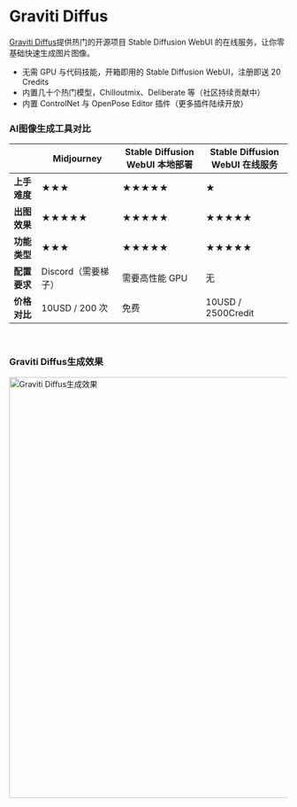 # Graviti Diffus

<p class="heading-3 ace-line old-record-id-doxcnF0sDYSQWcl6cjKrrZKR4pf"><a class="external" href="https://www.diffus.graviti.com/?utm_source=tool&amp;utm_medium=referral&amp;utm_campaign=aibot" target="_blank" rel="noopener sponsored">Graviti Diffus</a>提供热门的开源项目 Stable Diffusion WebUI 的在线服务，让你零基础快速生成图片图像。</p>

<div class="zoneType-calloutBlock old-record-id-doxcnKpL1BiqlzNVM1CzWlDFiSf">
<div class="callout-container" data-emoji-id="tada">
<div class="callout-block">
<ul class="list-bullet1">
 	<li class="ace-line ace-line old-record-id-doxcn2O23YGhp9lj0MKT2KMl4uh" data-list="bullet">
<div>无需 GPU 与代码技能，开箱即用的 Stable Diffusion WebUI，注册即送 20 Credits</div></li>
 	<li class="ace-line ace-line old-record-id-doxcnJsLjzPUKIEGPXtiL1sYjWb" data-list="bullet">
<div>内置几十个热门模型，Chilloutmix、Deliberate 等（社区持续贡献中）</div></li>
 	<li class="ace-line ace-line old-record-id-doxcnSJrNRLaO5RrGxokURpUfHc" data-list="bullet">
<div>内置 ControlNet 与 OpenPose Editor 插件（更多插件陆续开放）</div></li>
</ul>
<div data-page-id="GDdrdv5suoKGKvx011jcLZJ4nYg" data-docx-has-block-data="true">
<h3 class="heading-3 ace-line old-record-id-doxcnNAvKxcRmqklOU6v0Xe0nFc">AI图像生成工具对比</h3>
<div>
<table class="ace-table" data-ace-table-col-widths="85;226;251;259"><colgroup><col width="85" /><col width="226" /><col width="251" /><col width="259" /></colgroup>
<thead>
<tr>
<th colspan="1" rowspan="1">
<div class="ace-line ace-line old-record-id-doxcn7QwcOwIRZSDWAaNINSW9Bh"></div></th>
<th colspan="1" rowspan="1">
<div class="ace-line ace-line old-record-id-doxcnV8tGAHXJXagTviVvtgBn1g"><strong>Midjourney</strong></div></th>
<th colspan="1" rowspan="1">
<div class="ace-line ace-line old-record-id-doxcnG6hF6UeWiZFB5xlWE3p7uY"><strong>Stable Diffusion WebUI 本地部署</strong></div></th>
<th colspan="1" rowspan="1">
<div class="ace-line ace-line old-record-id-doxcnDb5fz6L0cKFS8V11BBGice"><strong>Stable Diffusion WebUI 在线服务</strong></div></th>
</tr>
</thead>
<tbody>
<tr>
<td colspan="1" rowspan="1">
<div class="ace-line ace-line old-record-id-doxcnnYP5qIkmk9ksJjaKbmo9Ob"><strong>上手难度</strong></div></td>
<td colspan="1" rowspan="1">
<div class="ace-line ace-line old-record-id-doxcnlxj73UB6nhB7ycNjKXuZYT">★★★</div></td>
<td colspan="1" rowspan="1">
<div class="ace-line ace-line old-record-id-doxcnZmTvlaYKBnutPYqjtEcbYe">★★★★★</div></td>
<td colspan="1" rowspan="1">
<div class="ace-line ace-line old-record-id-doxcnQBKOtM9hC5JBMccFMhjbxe">★</div></td>
</tr>
<tr>
<td colspan="1" rowspan="1">
<div class="ace-line ace-line old-record-id-doxcnGVJkTfQFgyg76bG9kTucLc"><strong>出图效果</strong></div></td>
<td colspan="1" rowspan="1">
<div class="ace-line ace-line old-record-id-doxcnILcVo5OAqCqZHIvXWp4RDh">★★★★★</div></td>
<td colspan="1" rowspan="1">
<div class="ace-line ace-line old-record-id-doxcn025py0djSa0NCUhhJUtH9f">★★★★★</div></td>
<td colspan="1" rowspan="1">
<div class="ace-line ace-line old-record-id-doxcnwhWPcaqk8uoL2ba4T2WToh">★★★★★</div></td>
</tr>
<tr>
<td colspan="1" rowspan="1">
<div class="ace-line ace-line old-record-id-doxcn45xTpMAVKb7yyZFMkaQCwd"><strong>功能类型</strong></div></td>
<td colspan="1" rowspan="1">
<div class="ace-line ace-line old-record-id-doxcnRh3nIA1Ydi0aAhg81zyzmc">★★★</div></td>
<td colspan="1" rowspan="1">
<div class="ace-line ace-line old-record-id-doxcnbQEKY1CzSrJ1d58YywZfab">★★★★★</div></td>
<td colspan="1" rowspan="1">
<div class="ace-line ace-line old-record-id-doxcn72bmaDdaeCw3Am6hoa0xzP">★★★★★</div></td>
</tr>
<tr>
<td colspan="1" rowspan="1">
<div class="ace-line ace-line old-record-id-doxcnXUDo81fmFGMv6rezNj3vbc"><strong>配置要求</strong></div></td>
<td colspan="1" rowspan="1">
<div class="ace-line ace-line old-record-id-doxcn2ytVOqPVeAasCQ2NxsZPhb">Discord（需要梯子）</div></td>
<td colspan="1" rowspan="1">
<div class="ace-line ace-line old-record-id-doxcnHdleORtx2PHJY6HxzcWoo2">需要高性能 GPU</div></td>
<td colspan="1" rowspan="1">
<div class="ace-line ace-line old-record-id-doxcnLAjTi8CpsQfT996CtnXlFg">无</div></td>
</tr>
<tr>
<td colspan="1" rowspan="1">
<div class="ace-line ace-line old-record-id-doxcnNm7VzYJrXcYWXLbeOOUzYb"><strong>价格对比</strong></div></td>
<td colspan="1" rowspan="1">
<div class="ace-line ace-line old-record-id-doxcn31UppuUFFxQ8Px9sYGwmFe">10USD / 200 次</div></td>
<td colspan="1" rowspan="1">
<div class="ace-line ace-line old-record-id-doxcnsUzPAll9DXTzvH4nkxhuxd">免费</div></td>
<td colspan="1" rowspan="1">
<div class="ace-line ace-line old-record-id-doxcnprBZ5sPSsYGKUghtOpfZJf">10USD / 2500Credit</div></td>
</tr>
</tbody>
</table>
&nbsp;
<h3>Graviti Diffus生成效果</h3>
<a class="js" href="https://ai-bot.cn/wp-content/uploads/2023/04/graviti-diffus-results.png" data-fancybox="fancybox" data-caption="Graviti Diffus生成效果"><img class="alignnone size-full wp-image-1691 loaded" src="https://ai-bot.cn/wp-content/uploads/2023/04/graviti-diffus-results.png" alt="Graviti Diffus生成效果" width="800" height="760" data-src="https://ai-bot.cn/wp-content/uploads/2023/04/graviti-diffus-results.png" data-was-processed="true" /></a></div>
</div>
</div>
</div>
</div>